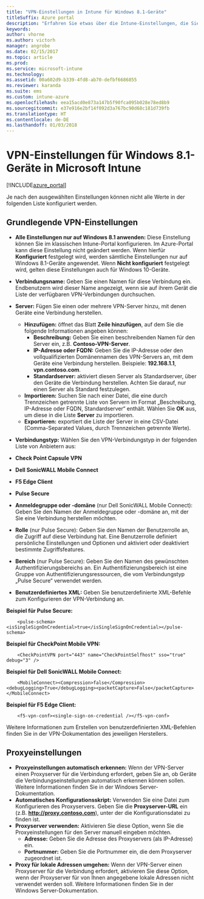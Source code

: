 ```yaml
---
title: "VPN-Einstellungen in Intune für Windows 8.1-Geräte"
titleSuffix: Azure portal
description: "Erfahren Sie etwas über die Intune-Einstellungen, die Sie zum Konfigurieren von VPN-Verbindungen auf Windows 8.1-Geräten verwenden können.\""
keywords: 
author: vhorne
ms.author: victorh
manager: angrobe
ms.date: 02/15/2017
ms.topic: article
ms.prod: 
ms.service: microsoft-intune
ms.technology: 
ms.assetid: 00a602d9-b339-4fd8-ab70-defbf6686855
ms.reviewer: karanda
ms.suite: ems
ms.custom: intune-azure
ms.openlocfilehash: eea15acd0e873a147b5f90fca095b028e78ed8b9
ms.sourcegitcommit: e37e916e2bf14f092d3a767bc90d68c181d739fb
ms.translationtype: HT
ms.contentlocale: de-DE
ms.lasthandoff: 01/03/2018
---
```

# <a name="vpn-settings-for-windows-81-devices-in-microsoft-intune"></a>VPN-Einstellungen für Windows 8.1-Geräte in Microsoft Intune

[!INCLUDE[azure_portal](./includes/azure_portal.md)]

Je nach den ausgewählten Einstellungen können nicht alle Werte in der folgenden Liste konfiguriert werden.

## <a name="base-vpn-settings"></a>Grundlegende VPN-Einstellungen


- **Alle Einstellungen nur auf Windows 8.1 anwenden:** Diese Einstellung können Sie im klassischen Intune-Portal konfigurieren. Im Azure-Portal kann diese Einstellung nicht geändert werden. Wenn hierfür **Konfiguriert** festgelegt wird, werden sämtliche Einstellungen nur auf Windows 8.1-Geräte angewendet. Wenn **Nicht konfiguriert** festgelegt wird, gelten diese Einstellungen auch für Windows 10-Geräte.
- **Verbindungsname:** Geben Sie einen Namen für diese Verbindung ein. Endbenutzern wird dieser Name angezeigt, wenn sie auf ihrem Gerät die Liste der verfügbaren VPN-Verbindungen durchsuchen.
- **Server:** Fügen Sie einen oder mehrere VPN-Server hinzu, mit denen Geräte eine Verbindung herstellen.
    - **Hinzufügen:** öffnet das Blatt **Zeile hinzufügen**, auf dem Sie die folgende Informationen angeben können:
        - **Beschreibung:** Geben Sie einen beschreibenden Namen für den Server ein, z.B. **Contoso-VPN-Server**.
        - **IP-Adresse oder FQDN:** Geben Sie die IP-Adresse oder den vollqualifizierten Domänennamen des VPN-Servers an, mit dem Geräte eine Verbindung herstellen. Beispiele: **192.168.1.1**, **vpn.contoso.com**.
        - **Standardserver:** aktiviert diesen Server als Standardserver, über den Geräte die Verbindung herstellen. Achten Sie darauf, nur einen Server als Standard festzulegen.
    - **Importieren:** Suchen Sie nach einer Datei, die eine durch Trennzeichen getrennte Liste von Servern im Format „Beschreibung, IP-Adresse oder FQDN, Standardserver“ enthält. Wählen Sie **OK** aus, um diese in die Liste **Server** zu importieren.
    - **Exportieren:** exportiert die Liste der Server in eine CSV-Datei (Comma-Separated Values, durch Trennzeichen getrennte Werte).

- **Verbindungstyp:** Wählen Sie den VPN-Verbindungstyp in der folgenden Liste von Anbietern aus:
- **Check Point Capsule VPN**
- **Dell SonicWALL Mobile Connect**
- **F5 Edge Client**
- **Pulse Secure**

<!--- **Fingerprint** (Check Point Capsule VPN only) - Specify a string (for example, "Contoso Fingerprint Code") that will be used to verify that the VPN server can be trusted. A fingerprint can be sent to the client so it knows to trust any server that presents the same fingerprint when connecting. If the device doesn’t already have the fingerprint, it will prompt the user to trust the VPN server that they are connecting to while showing the fingerprint. (The user manually verifies the fingerprint and chooses **trust** to connect.) --->

- **Anmeldegruppe oder -domäne** (nur Dell SonicWALL Mobile Connect): Geben Sie den Namen der Anmeldegruppe oder -domäne an, mit der Sie eine Verbindung herstellen möchten.

- **Rolle** (nur Pulse Secure): Geben Sie den Namen der Benutzerrolle an, die Zugriff auf diese Verbindung hat. Eine Benutzerrolle definiert persönliche Einstellungen und Optionen und aktiviert oder deaktiviert bestimmte Zugriffsfeatures.

- **Bereich** (nur Pulse Secure): Geben Sie den Namen des gewünschten Authentifizierungsbereichs an. Ein Authentifizierungsbereich ist eine Gruppe von Authentifizierungsressourcen, die vom Verbindungstyp „Pulse Secure“ verwendet werden.


- **Benutzerdefiniertes XML:** Geben Sie benutzerdefinierte XML-Befehle zum Konfigurieren der VPN-Verbindung an.

**Beispiel für Pulse Secure:**

```
    <pulse-schema><isSingleSignOnCredential>true</isSingleSignOnCredential></pulse-schema>
```

**Beispiel für CheckPoint Mobile VPN:**
```
    <CheckPointVPN port="443" name="CheckPointSelfhost" sso="true" debug="3" />
```

**Beispiel für Dell SonicWALL Mobile Connect:**
```
    <MobileConnect><Compression>false</Compression><debugLogging>True</debugLogging><packetCapture>False</packetCapture></MobileConnect>
```

**Beispiel für F5 Edge Client:**

```
    <f5-vpn-conf><single-sign-on-credential /></f5-vpn-conf>
```

Weitere Informationen zum Erstellen von benutzerdefinierten XML-Befehlen finden Sie in der VPN-Dokumentation des jeweiligen Herstellers.


## <a name="proxy-settings"></a>Proxyeinstellungen

- **Proxyeinstellungen automatisch erkennen:** Wenn der VPN-Server einen Proxyserver für die Verbindung erfordert, geben Sie an, ob Geräte die Verbindungseinstellungen automatisch erkennen können sollen. Weitere Informationen finden Sie in der Windows Server-Dokumentation.
- **Automatisches Konfigurationsskript:** Verwenden Sie eine Datei zum Konfigurieren des Proxyservers. Geben Sie die **Proxyserver-URL** ein (z.B. **http://proxy.contoso.com**), unter der die Konfigurationsdatei zu finden ist.
- **Proxyserver verwenden:** Aktivieren Sie diese Option, wenn Sie die Proxyeinstellungen für den Server manuell eingeben möchten.
    - **Adresse:** Geben Sie die Adresse des Proxyservers (als IP-Adresse) ein.
    - **Portnummer:** Geben Sie die Portnummer ein, die dem Proxyserver zugeordnet ist.
- **Proxy für lokale Adressen umgehen:** Wenn der VPN-Server einen Proxyserver für die Verbindung erfordert, aktivieren Sie diese Option, wenn der Proxyserver für von Ihnen angegebene lokale Adressen nicht verwendet werden soll. Weitere Informationen finden Sie in der Windows Server-Dokumentation.
